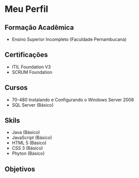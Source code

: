 # Meu Perfil

## Formação Acadêmica

 * Ensino Superior Incompleto (Faculdade Pernambucana)

## Certificações

 * ITIL Foundation V3
 * SCRUM Foundation

## Cursos
 * 70-480 Instalando e Configurando o Windows Server 2008
 * SQL Server (Básico)
 
## Skils
 * Java (Básico)
 * JavaScript (Básico)
 * HTML 5 (Básico)
 * CSS 3 (Básico)
 * Phyton (Básico)

## Objetivos
